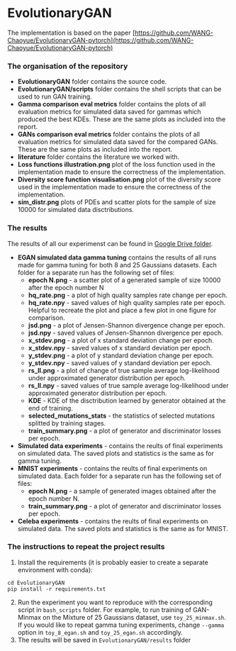# EvolutionaryGAN

The implementation is based on the paper [https://github.com/WANG-Chaoyue/EvolutionaryGAN-pytorch](https://github.com/WANG-Chaoyue/EvolutionaryGAN-pytorch)
 
### The organisation of the repository

- **EvolutionaryGAN** folder contains the source code.
- **EvolutionaryGAN/scripts** folder contains the shell scripts that can be used to run GAN training.
- **Gamma comparison eval metrics** folder contains the plots of all evaluation metrics for simulated data saved for gammas which produced the best KDEs. These are the same plots as included into the report.
- **GANs comparison eval metrics** folder contains the plots of all evaluation metrics for simulated data  saved for the compared GANs. These are the same plots as included into the report.
- **literature** folder contains the literature we worked with.
- **Loss functions illustration.png** plot of the loss function used in the implementation made to ensure the correctness of the implementation.
- **Diversity score function visualisation.png** plot of the diversity score used in the implementation made to ensure the correctness of the implementation.
- **sim_distr.png** plots of PDEs and scatter plots for the sample of size 10000 for simulated data disctributions.

### The results

The results of all our experimenst can be found in [Google Drive folder](https://drive.google.com/drive/folders/1FXKlqFchWaDg0Ha_1QYMNOv1npS3F5Jr?usp=sharing). 
- **EGAN simulated data gamma tuning** contains the results of all runs made for gamma tuning for both 8 and 25 Gaussians datasets. Each folder for a separate run has the following set of files:
   - **epoch N.png** - a scatter plot of a generated sample of size 10000 after the epoch number N
   - **hq_rate.png** - a plot of high quality samples rate change per epoch. 
   - **hq_rate.npy** - saved values of high quality samples rate per epoch. Helpful to recreate the plot and place a few plot in one figure for comparison.
   - **jsd.png** - a plot of Jensen-Shannon divergence change per epoch.
   - **jsd.npy** - saved values of Jensen-Shannon divergence per epoch.
   - **x_stdev.png** - a plot of x standard deviation change per epoch.
   - **x_stdev.npy** - saved values of x standard deviation per epoch.
   - **y_stdev.png** - a plot of y standard deviation change per epoch.
   - **y_stdev.npy** - saved values of y standard deviation per epoch.
   - **rs_ll.png** - a plot of change of true sample average log-likelihood under approximated generator distribution per epoch.
   - **rs_ll.npy** - saved values of true sample average log-likelihood under approximated generator distribution per epoch.
   - **KDE** - KDE of the disctribution learned by generator obtained at the end of training.
   - **selected_mutations_stats** - the statistics of selected mutations splitted by training stages.
   - **train_summary.png** - a plot of generator and discriminator losses per epoch.
- **Simulated data experiments** - contains the reults of final experiments on simulated data. The saved plots and statistics is the same as for gamma tuning.
- **MNIST experiments** - contains the reults of final experiments on simulated data. Each folder for a separate run has the following set of files:
   - **epoch N.png** - a sample of generated images obtained after the epoch number N.
   - **train_summary.png** - a plot of generator and discriminator losses per epoch.
- **Celeba experiments** - contains the reults of final experiments on simulated data. The saved plots and statistics is the same as for MNIST.
   
### The instructions to repeat the project results
1. Install the requirements (it is probably easier to create a separate environment with conda):
```
cd EvolutionaryGAN
pip install -r requirements.txt
```
2. Run the experiment you want to reproduce with the corresponding script in `bash_scripts` folder. For example, to run training of GAN-Minmax on the Mixture of 25 Gaussians dataset, use `toy_25_minmax.sh`. If you would like to repeat gamma tuning experiments, change `--gamma` option in `toy_8_egan.sh` and `toy_25_egan.sh` accordingly.
3. The results will be saved in `EvolutionaryGAN/results` folder
